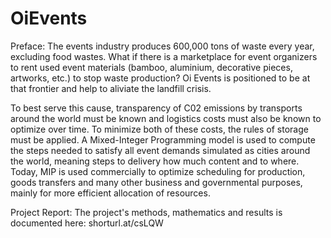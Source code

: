 # OiEvents

Preface:
The events industry produces 600,000 tons of waste every year, excluding food wastes. What if there is a marketplace for event organizers to rent used event materials (bamboo, aluminium, decorative pieces, artworks, etc.) to stop waste production? Oi Events is positioned to be at that frontier and help to aliviate the landfill crisis. 

To best serve this cause, transparency of C02 emissions by transports around the world must be known and logistics costs must also be known to optimize over time. To minimize both of these costs, the rules of storage must be applied. A Mixed-Integer Programming model is used to compute the steps needed to satisfy all event demands simulated as cities around the world, meaning steps to delivery how much content and to where. Today, MIP is used commercially to optimize scheduling for production, goods transfers and many other business and governmental purposes, mainly for more efficient allocation of resources.

Project Report:
The project's methods, mathematics and results is documented here: shorturl.at/csLQW


